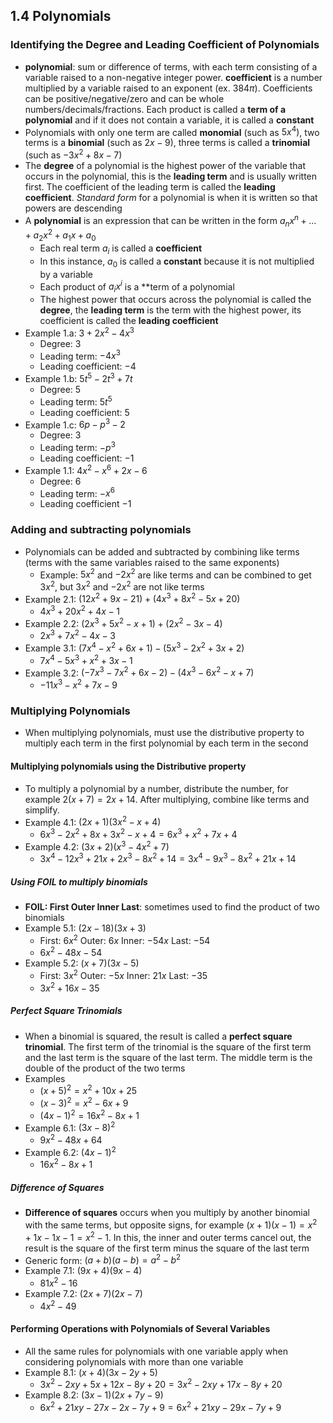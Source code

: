 ## 1.4 Polynomials
### Identifying the Degree and Leading Coefficient of Polynomials
- **polynomial**: sum or difference of terms, with each term consisting of a variable raised to a non-negative integer power. **coefficient** is a number multiplied by a variable raised to an exponent (ex. $384\pi$). Coefficients can be positive/negative/zero and can be whole numbers/decimals/fractions. Each product is called a **term of a polynomial** and if it does not contain a variable, it is called a **constant**
- Polynomials with only one term are called **monomial** (such as $5x^4)$, two terms is a **binomial** (such as $2x - 9$), three terms is called a **trinomial** (such as $-3x^2 + 8x - 7$)
- The **degree** of a polynomial is the highest power of the variable that occurs in the polynomial, this is the **leading term** and is usually written first. The coefficient of the leading term is called the **leading coefficient**. *Standard form* for a polynomial is when it is written so that powers are descending
- A **polynomial** is an expression that can be written in the form $a_{n}x^n + ... + a_2x^2 + a_1x + a_0$
  - Each real term $a_i$ is called a **coefficient**
  - In this instance, $a_0$ is called a **constant** because it is not multiplied by a variable
  - Each product of $a_ix^i$ is a **term of a polynomial
  - The highest power that occurs across the polynomial is called the **degree**, the **leading term** is the term with the highest power, its coefficient is called the **leading coefficient**
- Example 1.a: $3 + 2x^2 - 4x^3$
  - Degree: $3$
  - Leading term: $-4x^3$
  - Leading coefficient: $-4$
- Example 1.b: $5t^5 - 2t^3 + 7t$
  - Degree: $5$
  - Leading term: $5t^5$
  - Leading coefficient: $5$
- Example 1.c: $6p - p^3 -2$
  - Degree: $3$
  - Leading term: $-p^3$
  - Leading coefficient: $-1$
- Example 1.1: $4x^2 - x^6 + 2x - 6$
  - Degree: $6$
  - Leading term: $-x^6$
  - Leading coefficient $-1$
### Adding and subtracting polynomials
- Polynomials can be added and subtracted by combining like terms (terms with the same variables raised to the same exponents)
  - Example: $5x^2$ and $-2x^2$ are like terms and can be combined to get $3x^2$, but $3x^2$ and $-2x^2$ are not like terms
- Example 2.1: $(12x^2 + 9x - 21) + (4x^3 + 8x^2 - 5x + 20)$
  - $4x^3 + 20x^2 + 4x - 1$
- Example 2.2: $(2x^3 + 5x^2 - x + 1) + (2x^2 - 3x - 4)$
  - $2x^3 + 7x^2 - 4x - 3$
- Example 3.1: $(7x^4 - x^2 + 6x + 1) - (5x^3 - 2x^2 + 3x + 2)$
  - $7x^4 - 5x^3 + x^2 + 3x - 1$
- Example 3.2: $(-7x^3 - 7x^2 + 6x - 2) - (4x^3 - 6x^2 - x + 7)$
  - $-11x^3 - x^2 + 7x - 9$
### Multiplying Polynomials
- When multiplying polynomials, must use the distributive property to multiply each term in the first polynomial by each term in the second
#### Multiplying polynomials using the Distributive property
- To multiply a polynomial by a number, distribute the number, for example $2(x + 7) = 2x + 14$. After multiplying, combine like terms and simplify.
- Example 4.1: $(2x + 1)(3x^2 - x + 4)$
    - $6x^3 - 2x^2 + 8x + 3x^2 - x + 4 = 6x^3 + x^2 + 7x + 4$
- Example 4.2: $(3x + 2)(x^3 - 4x^2 + 7)$
    - $3x^4 - 12x^3 + 21x + 2x^3 - 8x^2 + 14 = 3x^4 - 9x^3 - 8x^2 + 21x + 14$
##### Using FOIL to multiply binomials
- **FOIL: First Outer Inner Last**: sometimes used to find the product of two binomials
- Example 5.1: $(2x - 18)(3x + 3)$
    - First: $6x^2$ Outer: $6x$ Inner: $-54x$ Last: $-54$
    - $6x^2 - 48x - 54$
- Example 5.2: $(x + 7)(3x - 5)$
    - First: $3x^2$ Outer: $-5x$ Inner: $21x$ Last: $-35$
    - $3x^2 + 16x - 35$
##### Perfect Square Trinomials
- When a binomial is squared, the result is called a **perfect square trinomial**. The first term of the trinomial is the square of the first term and the last term is the square of the last term. The middle term is the double of the product of the two terms
- Examples
    - $(x + 5)^2 = x^2 + 10x + 25$
    - $(x - 3)^2 = x^2 - 6x + 9$
    - $(4x - 1)^2 = 16x^2 - 8x + 1$
- Example 6.1: $(3x - 8)^2$
    - $9x^2 - 48x + 64$
- Example 6.2: $(4x - 1)^2$
    - $16x^2 - 8x + 1$
##### Difference of Squares
- **Difference of squares** occurs when you multiply by another binomial with the same terms, but opposite signs, for example $(x + 1)(x - 1) = x^2 + 1x - 1x - 1 = x^2 - 1$. In this, the inner and outer terms cancel out, the result is the square of the first term minus the square of the last term
- Generic form: $(a + b)(a - b) = a^2 - b^2$
- Example 7.1: $(9x + 4)(9x - 4)$
    - $81x^2 - 16$
- Example 7.2: $(2x + 7)(2x - 7)$
    - $4x^2 - 49$
#### Performing Operations with Polynomials of Several Variables
- All the same rules for polynomials with one variable apply when considering polynomials with more than one variable
- Example 8.1: $(x + 4)(3x - 2y + 5)$
    - $3x^2 - 2xy + 5x + 12x - 8y + 20 = 3x^2 - 2xy + 17x - 8y + 20$
- Example 8.2: $(3x - 1)(2x + 7y - 9)$
    - $6x^2 + 21xy - 27x - 2x - 7y + 9 = 6x^2 + 21xy - 29x - 7y + 9$
